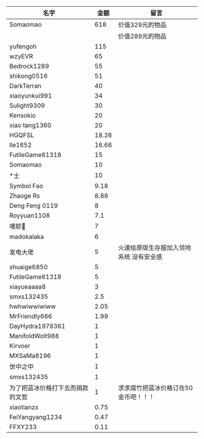 | 名字                             | 金额  | 留言                                    |
| -------------------------------- | ----- | --------------------------------------- |
| Somaomao                         | 618   | 价值329元的物品                         |
|                                  |       | 价值289元的物品                         |
| yufengoh                         | 115   |
| wzyEVR                           | 65    |
| Bedrock1289                      | 55    |
| shikong0516                      | 51    |
| DarkTerran                       | 40    |
| xiaoyunkui991                    | 34    |
| Sulight9309                      | 30    |
| Kensokio                         | 20    |
| xiao tang1360                    | 20    |
| HGQFSL                           | 18.26 |
| lle1652                          | 16.66 |
|FutileGame61318                  |  15  |
| Somaomao                         | 10    |
| *士                              | 10    |
| Symbol Fao                       | 9.18  |
| Zhaoge Rs                        | 8.88  |
| Deng Feng 0119                   | 8     |
| Royyuan1108                      | 7.1   |
| 噢耶👻                            | 7     |
| madokalaka                       | 6     |
| 发电大佬                         | 5     | 火速给原版生存服加入领地系统 没有安全感 |
| shuaige6850                      | 5     |
| FutileGame61318                  | 5     |
| xiayueaaaa8                      | 3     |
| smxs132435                       | 2.5   |
| hwhwiwwiwiww                     | 2.05  |
| MrFriendly666                    | 1.99  |
| DayHydra1978361                  | 1     |
| ManifoldWolt988                  | 1     |
| Kirvoer                          | 1     |
| MXSaMa8196                       | 1     |
| 世中之中                         | 1     |
| smxs132435                       | 1     |
| 为了把蓝冰价格打下去而捐款的文哲 | 1     | 求求腐竹把蓝冰价格订在50金币吧！！！    |
| xiaotianzx                       | 0.75  |
| FeiYangyang1234                  | 0.47  |
| FFXY233                          | 0.11  |